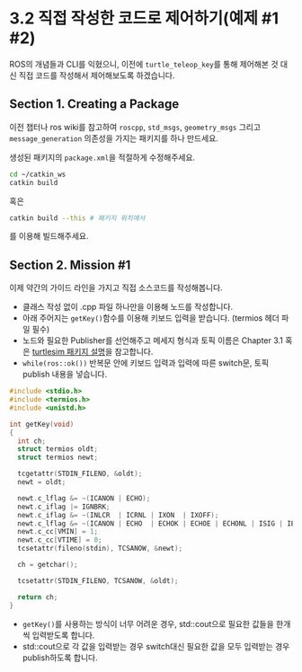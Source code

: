 # 3.2 직접 작성한 코드로 제어하기(예제 #1 #2)

ROS의 개념들과 CLI를 익혔으니, 이전에 `turtle_teleop_key`를 통해 제어해본 것 대신 직접 코드를 작성해서 제어해보도록 하겠습니다.

## Section 1. Creating a Package

이전 챕터나 ros wiki를 참고하여 `roscpp`, `std_msgs`, `geometry_msgs` 그리고 `message_generation` 의존성을 가지는 패키지를 하나 만드세요.

생성된 패키지의 `package.xml`을 적절하게 수정해주세요.

```bash
cd ~/catkin_ws
catkin build
```
혹은
```bash
catkin build --this # 패키지 위치에서
```
를 이용해 빌드해주세요.

## Section 2. Mission #1

이제 약간의 가이드 라인을 가지고 직접 소스코드를 작성해봅니다.

- 클래스 작성 없이 .cpp 파일 하나만을 이용해 노드를 작성합니다.
- 아래 주어지는 `getKey()`함수를 이용해 키보드 입력을 받습니다. (termios 헤더 파일 필수)
- 노드와 필요한 Publisher를 선언해주고 메세지 형식과 토픽 이름은 Chapter 3.1 혹은 [turtlesim 패키지 설명](http://wiki.ros.org/turtlesim)을 참고합니다.
- `while(ros::ok())` 반복문 안에 키보드 입력과 입력에 따른 switch문, 토픽 publish 내용을 넣습니다.

```cpp
#include <stdio.h>
#include <termios.h>
#include <unistd.h>

int getKey(void)
{
  int ch;
  struct termios oldt;
  struct termios newt;

  tcgetattr(STDIN_FILENO, &oldt);
  newt = oldt;

  newt.c_lflag &= ~(ICANON | ECHO);
  newt.c_iflag |= IGNBRK;
  newt.c_iflag &= ~(INLCR  | ICRNL | IXON  | IXOFF);
  newt.c_lflag &= ~(ICANON | ECHO  | ECHOK | ECHOE | ECHONL | ISIG | IEXTEN);
  newt.c_cc[VMIN] = 1;
  newt.c_cc[VTIME] = 0;
  tcsetattr(fileno(stdin), TCSANOW, &newt);

  ch = getchar();

  tcsetattr(STDIN_FILENO, TCSANOW, &oldt);

  return ch;
}
```
- `getKey()`를 사용하는 방식이 너무 어려운 경우, std::cout으로 필요한 값들을 한개 씩 입력받도록 합니다.
- std::cout으로 각 값을 입력받는 경우 switch대신 필요한 값을 모두 입력받는 경우 publish하도록 합니다.